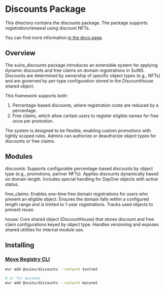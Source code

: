 # Discounts Package

This directory contains the discounts package. The package supports registration/renewal using discount NFTs.

You can find more information
[in the docs page](https://docs.suins.io/).

## Overview

The suins_discounts package introduces an extensible system for applying dynamic discounts and free claims on domain registrations in SuiNS. Discounts are determined by ownership of specific object types (e.g., NFTs) and are governed by per-type configuration stored in the DiscountHouse shared object.

This framework supports both:

1. Percentage-based discounts, where registration costs are reduced by a percentage.
2. Free claims, which allow certain users to register eligible names for free once per promotion.

The system is designed to be flexible, enabling custom promotions with tightly scoped rules. Admins can authorize or deauthorize object types for discounts or free claims.

## Modules

discounts: Supports configurable percentage-based discounts by object type (e.g., promotions, partner NFTs). Applies discounts dynamically based on domain length. Includes special handling for DayOne objects with active status.

free_claims: Enables one-time free domain registrations for users who present an eligible object. Ensures the domain falls within a configured length range and is limited to 1-year registrations. Tracks used objects to prevent reuse.

house: Core shared object (DiscountHouse) that stores discount and free claim configurations keyed by object type. Handles versioning and exposes shared utilities for internal module use.

## Installing

### [Move Registry CLI](https://docs.suins.io/move-registry)

```bash
mvr add @suins/discounts --network testnet

# or for mainnet
mvr add @suins/discounts --network mainnet
```
